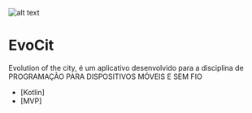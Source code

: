 ![alt text](https://upload.wikimedia.org/wikipedia/commons/b/b5/Kotlin-logo.png)
# EvoCit
Evolution of the city, é um aplicativo desenvolvido para a disciplina de PROGRAMAÇÃO PARA DISPOSITIVOS MÓVEIS E SEM FIO

- [Kotlin]
- [MVP]

